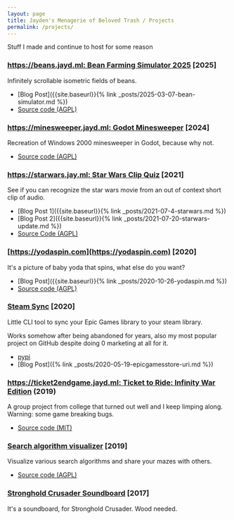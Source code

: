 ```yaml
---
layout: page
title: Jayden's Menagerie of Beloved Trash / Projects
permalink: /projects/
---
```


Stuff I made and continue to host for some reason

### [https://beans.jayd.ml: Bean Farming Simulator 2025](https://beans.jayd.ml) [2025]
  
  Infinitely scrollable isometric fields of beans.

  * [Blog Post]({{site.baseurl}}{% link _posts/2025-03-07-bean-simulator.md %})
  * [Source code (AGPL)](https://github.com/jaydenmilne/beansimulator)

### [https://minesweeper.jayd.ml: Godot Minesweeper](https://minesweeper.jayd.ml) [2024]
  
  Recreation of Windows 2000 minesweeper in Godot, because why not.

  * [Source code (AGPL)](https://github.com/jaydenmilne/godot-minesweeper)

### [https://starwars.jay.ml: Star Wars Clip Quiz](https://starwars.jayd.ml) [2021]
  
  See if you can recognize the star wars movie from an out of context short
  clip of audio.

  * [Blog Post 1]({{site.baseurl}}{% link _posts/2021-07-4-starwars.md %})
  * [Blog Post 2]({{site.baseurl}}{% link _posts/2021-07-20-starwars-update.md %})
  * [Source Code (AGPL)](https://github.com/jaydenmilne/starwars-clipquiz)

### [https://yodaspin.com](https://yodaspin.com) [2020]

  It's a picture of baby yoda that spins, what else do you want?

  * [Blog Post]({{site.baseurl}}{% link _posts/2020-10-26-yodaspin.md %})
  * [Source code (AGPL)](https://github.com/jaydenmilne/yodaspin)

### [Steam Sync](https://github.com/jaydenmilne/steamsync) [2020]

  Little CLI tool to sync your Epic Games library to your steam library. 

  Works somehow after being abandoned for years, also my most popular project
  on GitHub despite doing 0 marketing at all for it.

  * [pypi](https://pypi.org/project/steamsync/)
  * [Blog Post]({% link _posts/2020-05-19-epicgamesstore-uri.md %})

### [https://ticket2endgame.jayd.ml: Ticket to Ride: Infinity War Edition](https://ticket2endgame.jayd.ml/) (2019)

  A group project from college that turned out well and I keep limping along.
  Warning: some game breaking bugs.

  * [Source code (MIT)](https://github.com/jaydenmilne/CS340)

### [Search algorithm visualizer](https://jayd.ml/algorithms/search/) [2019]

  Visualize various search algorithms and share your mazes with others. 

  * [Source code (AGPL)](https://github.com/jaydenmilne/jaydenmilne.github.io/tree/master/algorithms/search)

### [Stronghold Crusader Soundboard](https://jayd.ml/soundboard/) [2017]

  It's a soundboard, for Stronghold Crusader. Wood needed.